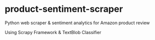 # product-sentiment-scraper
Python web scraper &amp; sentiment analytics for Amazon product review

Using Scrapy Framework & TextBlob Classifier 